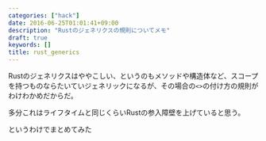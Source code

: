 ```yaml
---
categories: ["hack"]
date: 2016-06-25T01:01:41+09:00
description: "Rustのジェネリクスの規則についてメモ"
draft: true
keywords: []
title: rust_generics
---
```


Rustのジェネリクスはややこしい、というのもメソッドや構造体など、スコープを持つものならたいていジェネリックになるが、その場合の`<>`の付け方の規則がわけわかめだからだ。

多分これはライフタイムと同じくらいRustの参入障壁を上げていると思う。

というわけでまとめてみた


